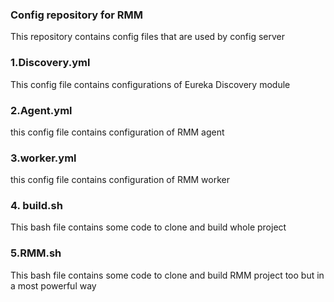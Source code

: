 ### Config repository for RMM

This repository contains config files that are used by config server

### 1.Discovery.yml
This config file contains configurations of Eureka Discovery module

### 2.Agent.yml
this config file contains configuration of RMM agent

### 3.worker.yml
this config file contains configuration of RMM worker

### 4. build.sh
This bash file contains some code to clone and build whole project

### 5.RMM.sh
This bash file contains some code to clone and build RMM project too but in a most powerful way
